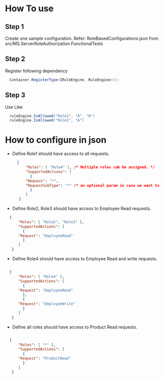 # How To use

## Step 1
Create one sample configuration.
Refer: RoleBasedConfigurations.json from src/MS.ServerRoleAuthorization.FunctionalTests

## Step 2
Register following dependency

  ```cs
	Container.RegisterType<IRuleEngine, RuleEngine>();

  ```

## Step 3
Use Like 

  ```cs
	ruleEngine.IsAllowed("Role1", "A", "B")
	ruleEngine.IsAllowed("Role1", "A")
  ```

# How to configure in json

* Define Role1 should have access to all requests. 

  ```json
	{
	    "Roles": [ "Role4" ], /* Multiple roles cab be assigned. */
	    "SupportedActions": [
	      {
		"Request": "*",
		"RequestSubType": "*" /* an optional param in case we want to control with additional parameter */
	      }
	    ]
	 }
   ```
 * Define Role2, Role3 should have access to Employee Read requests. 

  ```json
	{
	    "Roles": [ "Role2", "Role3" ],
	    "SupportedActions": [
	      {
		"Request": "EmployeeRead"
	      }
	    ]
	 }
   ```
 * Define Role4 should have access to Employee Read and write requests. 

  ```json
  
	{
	    "Roles": [ "Role4" ],
	    "SupportedActions": [
	      {
		"Request": "EmployeeRead"
	      },
	      {
		"Request": "EmployeeWrite"
	      }
	    ]
	 }
   ```
 * Define all roles should have access to Product Read requests. 
 
  ```json

	{
	    "Roles": [ "*" ], 
	    "SupportedActions": [
	      {
		"Request": "ProductRead"
	      }
	    ]
	 }
   ```
